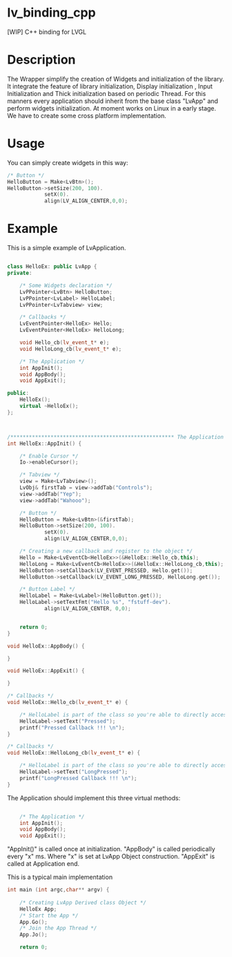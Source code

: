 # lv_binding_cpp
[WIP] C++ binding for LVGL

# Description
The Wrapper simplify the creation of Widgets and initialization of the library. It integrate the feature of library initialization, Display initialization , Input Initialization and Thick initialization based on periodic Thread. 
For this manners every application should inherit from the base class "LvApp" and perform widgets initialization.
At moment works on Linux in a early stage.
We have to create some cross platform implementation.

# Usage

You can simply create widgets in this way:


```cpp
/* Button */
HelloButton = Make<LvBtn>();
HelloButton->setSize(200, 100).
			setX(0).
			align(LV_ALIGN_CENTER,0,0);
```

# Example

This is a simple example of LvApplication.

```cpp

class HelloEx: public LvApp {
private:

	/* Some Widgets declaration */
	LvPPointer<LvBtn> HelloButton;
	LvPPointer<LvLabel> HelloLabel;
	LvPPointer<LvTabview> view;

	/* Callbacks */
	LvEventPointer<HelloEx> Hello;
	LvEventPointer<HelloEx> HelloLong;

	void Hello_cb(lv_event_t* e);
	void HelloLong_cb(lv_event_t* e);

	/* The Application */
	int AppInit();
	void AppBody();
	void AppExit();

public:
	HelloEx();
	virtual ~HelloEx();
};



/***************************************************** The Application ******************************************************/
int HelloEx::AppInit() {

	/* Enable Cursor */
	Io->enableCursor();

	/* Tabview */
	view = Make<LvTabview>();
	LvObj& firstTab = view->addTab("Controls");
	view->addTab("Yep");
	view->addTab("Wahooo");

	/* Button */
	HelloButton = Make<LvBtn>(&firstTab);
	HelloButton->setSize(200, 100).
			setX(0).
			align(LV_ALIGN_CENTER,0,0);

	/* Creating a new callback and register to the object */
	Hello = Make<LvEventCb<HelloEx>>(&HelloEx::Hello_cb,this);
	HelloLong = Make<LvEventCb<HelloEx>>(&HelloEx::HelloLong_cb,this);
	HelloButton->setCallback(LV_EVENT_PRESSED, Hello.get());
	HelloButton->setCallback(LV_EVENT_LONG_PRESSED, HelloLong.get());

	/* Button Label */
	HelloLabel = Make<LvLabel>(HelloButton.get());
	HelloLabel->setTextFmt("Hello %s", "fstuff-dev").
			align(LV_ALIGN_CENTER, 0,0);


	return 0;
}

void HelloEx::AppBody() {

}

void HelloEx::AppExit() {

}

/* Callbacks */
void HelloEx::Hello_cb(lv_event_t* e) {

	/* HelloLabel is part of the class so you're able to directly access it */
	HelloLabel->setText("Pressed");
	printf("Pressed Callback !!! \n");
}

/* Callbacks */
void HelloEx::HelloLong_cb(lv_event_t* e) {

	/* HelloLabel is part of the class so you're able to directly access it */
	HelloLabel->setText("LongPressed");
	printf("LongPressed Callback !!! \n");
}

```

The Application should implement this three virtual methods:

```cpp

	/* The Application */
	int AppInit();
	void AppBody();
	void AppExit();

```

"AppInit()" is called once at initialization.
"AppBody" is called periodically every "x" ms. Where "x" is set at LvApp Object construction.
"AppExit" is called at Application end.

This is a typical main implementation

```cpp
int main (int argc,char** argv) {
	
	/* Creating LvApp Derived class Object */
	HelloEx App;
	/* Start the App */
	App.Go();
	/* Join the App Thread */
	App.Jo();

	return 0;
```



